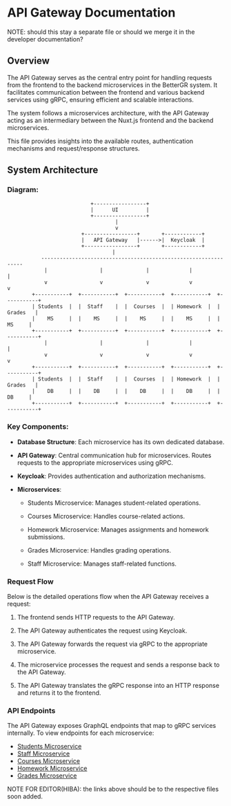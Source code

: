 # API Gateway Documentation
NOTE: should this stay a separate file or should we merge it in the developer documentation?
## Overview

The API Gateway serves as the central entry point for handling requests from the frontend to the backend microservices in the BetterGR system. It facilitates communication between the frontend and various backend services using gRPC, ensuring efficient and scalable interactions.


The system follows a microservices architecture, with the API Gateway acting as an intermediary between the Nuxt.js frontend and the backend microservices.

This file provides insights into the available routes, authentication mechanisms and request/response structures.

## System Architecture

### **Diagram**:




                               +-----------------+
                               |      UI         |
                               +-----------------+
                                       |
                                       v
                            +-----------------+       +------------+
                            |   API Gateway   |------>|  Keycloak  |
                            +-----------------+       +------------+
                                      |
               ----------------------------------------------------------------
                |                 |              |             |             |
                v                 v              v             v             v
            +-----------+  +-----------+  +-----------+  +-----------+  +-----------+
            | Students  |  |  Staff    |  |  Courses  |  | Homework  |  |  Grades   |
            |    MS     |  |    MS     |  |    MS     |  |    MS     |  |    MS     |
            +-----------+  +-----------+  +-----------+  +-----------+  +-----------+
                |                 |              |             |             |
                v                 v              v             v             v
            +-----------+  +-----------+  +-----------+  +-----------+  +-----------+
            | Students  |  |  Staff    |  |  Courses  |  | Homework  |  |  Grades   |
            |    DB     |  |    DB     |  |    DB     |  |    DB     |  |    DB     |
            +-----------+  +-----------+  +-----------+  +-----------+  +-----------+


### **Key Components:**

- **Database Structure**: Each microservice has its own dedicated database.

- **API Gateway**: Central communication hub for microservices. Routes requests to the appropriate microservices using gRPC.
- **Keycloak**: Provides authentication and authorization mechanisms.

- **Microservices**:

    - Students Microservice: Manages student-related operations.

    - Courses Microservice: Handles course-related actions.

    - Homework Microservice: Manages assignments and homework submissions.

    - Grades Microservice: Handles grading operations.

    - Staff Microservice: Manages staff-related functions.



### Request Flow
Below is the detailed operations flow when the API Gateway receives a request:
1. The frontend sends HTTP requests to the API Gateway.
2. The API Gateway authenticates the request using Keycloak.

3. The API Gateway forwards the request via gRPC to the appropriate microservice.

4. The microservice processes the request and sends a response back to the API Gateway.

5. The API Gateway translates the gRPC response into an HTTP response and returns it to the frontend.

### API Endpoints

The API Gateway exposes GraphQL endpoints that map to gRPC services internally. 
To view endpoints for each microservice:
- [Students Microservice](microservices_docs/students_microservice_doc.md)
- [Staff Microservice](microservices_docs/staff_microservice_doc.md)
- [Courses Microservice](microservices_docs/courses_microservice_doc.md)
- [Homework Microservice](microservices_docs/homework_microservice_doc.md)
- [Grades Microservice](microservices_docs/grades_microservice_doc.md)

NOTE FOR EDITOR(HIBA): the links above should be to the respective files soon added.






